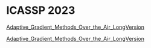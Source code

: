 # ICASSP 2023

[Adaptive_Gradient_Methods_Over_the_Air_LongVersion](http://FreezeTroch.github.io/folder/Adaptive_Gradient_Methods_Over_the_Air_LongVersion.pdf)

<a href="http://FreezeTroch.github.io/blob/main/Adaptive_Gradient_Methods_Over_the_Air_LongVersion.pdf" target="_blank">Adaptive_Gradient_Methods_Over_the_Air_LongVersion</a>
